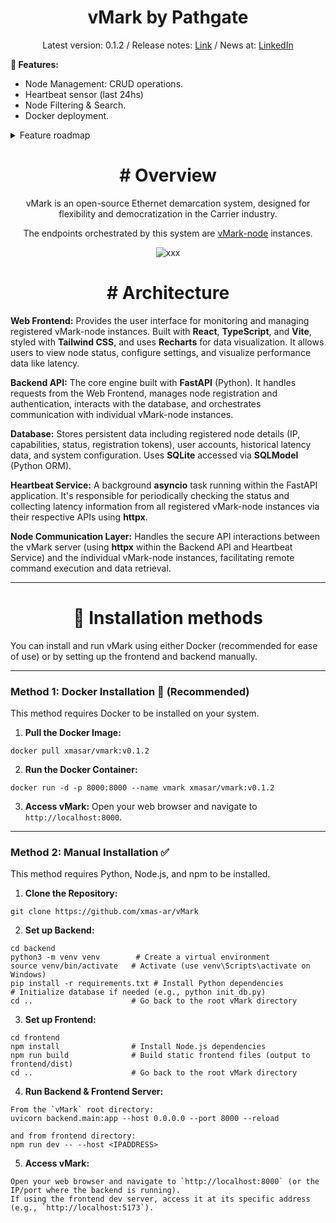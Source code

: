 <h1 align="center">vMark by Pathgate</h1>
<p align="center">Latest version: 0.1.2 / Release notes: <a href="https://github.com/xmas-ar/vMark/blob/main/docs/base/release_notes.md">Link</a> / News at: <a href="https://linkedin.com/company/pathgate">LinkedIn</a> </p></p>

**🚀 Features:**
- Node Management: CRUD operations.
- Heartbeat sensor (last 24hs)
- Node Filtering & Search.
- Docker deployment.


<details>

  <summary>Feature roadmap</summary>
  
  
  ```
   1. Benchmarks:
  
  - Throughput / Latency / Frame Loss (RFC 2544).
  - Back-to-Back and Jitter Testing.
  - Packet Delay Variation (PDV) for voice/video service assurance. 
  - Path MTU Discovery (detect fragmentation issues)
  
  2. Performance Assurance
  
  - 24/7 Service Assurance sessions (XDP BFD implementation).
  - Ethernet OAM CFM/LFM. (IEEE 802.1ag / Y.1731)
  
  3. Automation
  
  - Remote vMark MEF Ethernet services deployment & monitoring.
  - Scheduled Tests (hourly, daily, during maintenance windows)
  - Threshold-Based Alerts (ex: latency > 5 ms triggers an alert)
  - Trend Analysis and Forecasting (AI/ML for predicting future problems, suggest fixes)
  - Dynamic Baseline Learning

  4. Observability metrics
  - Flow Export and Analysis (NetFlow, sFlow, IPFIX support)
  - Real-Time Packet Capture (Wireshark-style exports)
  - Live Traffic Statistics (bandwidth per port, errors, discards, CRCs, etc.)
  - Interface Health Monitoring (up/down, speed mismatches, duplex mismatches)
  
  5. Protocol Support and Flexibility
  
  - IPv4 and IPv6
  - VLAN, QinQ, MPLS, Segment Routing aware
  - Option for encrypted link testing (IPSec, MACsec links)
  - MEF3 compliance.
  - Timing protocols support (ITU-T G.8262 Sync-E and IEEE 1588v2)
  
  5. UX and Integrations
  
  - Multi-Tenant Support (so multiple users can run tests in parallel)
  - Authentication/Authorization (LDAP, OIDC)
  - Report Generation (PDF/HTML reports after test runs)
  
  6. Advanced Features:
  
  - Adaptive holistic Testing (group tests report that changes dynamically based on live results)
  ```
  
</details>



<h2 align="center"></h2>
<h1 align="center"># Overview</h1>


<p align="center">vMark is an open-source Ethernet demarcation system, designed for flexibility and democratization in the Carrier industry.</p>

<p align="center">The endpoints orchestrated by this system are <a href="https://github.com/xmas-ar/vMark-node">vMark-node</a> instances. </p>

<p align="center">
  <img src="https://github.com/user-attachments/assets/7fdd6b44-1487-4f3f-b550-6cd5eabef46f" alt="xxx">
</p>

<h1 align="center"># Architecture</h1>

**Web Frontend:**
Provides the user interface for monitoring and managing registered vMark-node instances. Built with **React**, **TypeScript**, and **Vite**, styled with **Tailwind CSS**, and uses **Recharts** for data visualization. It allows users to view node status, configure settings, and visualize performance data like latency.

**Backend API:**
The core engine built with **FastAPI** (Python). It handles requests from the Web Frontend, manages node registration and authentication, interacts with the database, and orchestrates communication with individual vMark-node instances.

**Database:**
Stores persistent data including registered node details (IP, capabilities, status, registration tokens), user accounts, historical latency data, and system configuration. Uses **SQLite** accessed via **SQLModel** (Python ORM).

**Heartbeat Service:**
A background **asyncio** task running within the FastAPI application. It's responsible for periodically checking the status and collecting latency information from all registered vMark-node instances via their respective APIs using **httpx**.

**Node Communication Layer:**
Handles the secure API interactions between the vMark server (using **httpx** within the Backend API and Heartbeat Service) and the individual vMark-node instances, facilitating remote command execution and data retrieval.

___

<h1 align="center">📎 Installation methods</h1>

You can install and run vMark using either Docker (recommended for ease of use) or by setting up the frontend and backend manually.

___

### Method 1: Docker Installation 🔄 (Recommended)

This method requires Docker to be installed on your system.

1.  **Pull the Docker Image:**

```
docker pull xmasar/vmark:v0.1.2
```

2.  **Run the Docker Container:**
```
docker run -d -p 8000:8000 --name vmark xmasar/vmark:v0.1.2
```

3.  **Access vMark:** Open your web browser and navigate to `http://localhost:8000`.

___
### Method 2: Manual Installation ✅

This method requires Python, Node.js, and npm to be installed.

1.  **Clone the Repository:**
   
```
git clone https://github.com/xmas-ar/vMark
```

2.  **Set up Backend:**

```
cd backend
python3 -m venv venv        # Create a virtual environment
source venv/bin/activate   # Activate (use venv\Scripts\activate on Windows)
pip install -r requirements.txt # Install Python dependencies
# Initialize database if needed (e.g., python init_db.py)
cd ..                      # Go back to the root vMark directory
```

3.  **Set up Frontend:**

```
cd frontend
npm install                # Install Node.js dependencies
npm run build              # Build static frontend files (output to frontend/dist)
cd ..                      # Go back to the root vMark directory
```

4.  **Run Backend & Frontend Server:**

```
From the `vMark` root directory:
uvicorn backend.main:app --host 0.0.0.0 --port 8000 --reload

and from frontend directory:
npm run dev -- --host <IPADDRESS>
```


5.  **Access vMark:**

```
Open your web browser and navigate to `http://localhost:8000` (or the IP/port where the backend is running).
If using the frontend dev server, access it at its specific address (e.g., `http://localhost:5173`).

```
